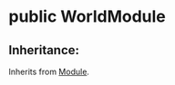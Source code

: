 # <a name='WorldModule' /> public WorldModule




## Inheritance:
Inherits from [Module][Module].


[Module]:./Module.md#Module
